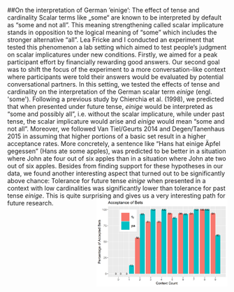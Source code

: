 ##On the interpretation of German ’einige’: The effect of tense and cardinality
Scalar terms like „some“ are known to be interpreted by default as “some and not all”. 
This meaning strengthening called scalar implicature stands in opposition to the logical meaning of “some” which includes the stronger alternative “all”.
Lea Fricke and I conducted an experiment that tested this phenomenon a lab setting which aimed to test people’s judgment on scalar implicatures under new conditions. 
Firstly, we aimed for a peak participant effort by financially rewarding good answers. 
Our second goal was to shift the focus of the experiment to a more conversation-like context where participants were told their answers would be evaluated by potential conversational partners.
In this setting, we tested the effects of tense and cardinality on the interpretation of the German scalar term *einige* (engl. 'some'). 
Following a previous study by Chierchia et al. (1998), we predicted that when presented under future tense, *einige* would be interpreted as “some and possibly all”, i.e. without the scalar implicature, while under past tense, the scalar implicature would arise and *einige* would mean “some and not all”.
Moreover, we followed Van Tiel/Geurts 2014 and Degen/Tanenhaus 2015 in assuming that higher portions of a basic set result in a higher acceptance rates. 
More concretely, a sentence like “Hans hat einige Äpfel gegessen” (Hans ate some apples), was predicted to be better in a situation where John ate four out of six apples than in a situation where John ate two out of six apples. 
Besides from finding support for these hypotheses in our data, we found another interesting aspect that turned out to be significantly above chance: 
Tolerance for future tense *einige* when presented in a context with low cardinalities was significantly lower than tolerance for past tense *einige*.
This is quite surprising and gives us a very interesting path for future research. 
<img src="../images/graph_elm.png" alt="A graph of our results" style="width: 300px; float: right;">
